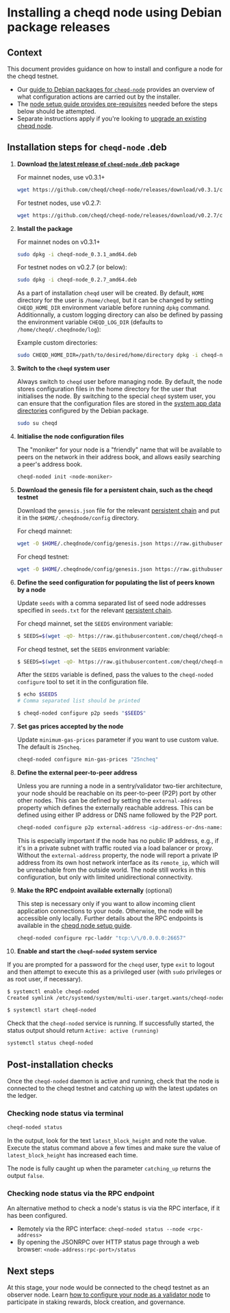 # Installing a cheqd node using Debian package releases

## Context

This document provides guidance on how to install and configure a node for the cheqd testnet.

* Our [guide to Debian packages for `cheqd-node`](readme.md) provides an overview of what configuration actions are carried out by the installer.
* The [node setup guide provides pre-requisites](../readme.md) needed before the steps below should be attempted.
* Separate instructions apply if you're looking to [upgrade an existing cheqd node](deb-package-upgrade.md).

## Installation steps for `cheqd-node` .deb

1. **Download** [**the latest release of `cheqd-node` .deb**](https://github.com/cheqd/cheqd-node/releases/latest) **package**
   
   For mainnet nodes, use v0.3.1+

   ```bash
   wget https://github.com/cheqd/cheqd-node/releases/download/v0.3.1/cheqd-node_0.3.1_amd64.deb
   ```

   For testnet nodes, use v0.2.7:

   ```bash
   wget https://github.com/cheqd/cheqd-node/releases/download/v0.2.7/cheqd-node_0.2.7_amd64.deb
   ```

2. **Install the package**

   For mainnet nodes on v0.3.1+

   ```bash
   sudo dpkg -i cheqd-node_0.3.1_amd64.deb
   ```

   For testnet nodes on v0.2.7 (or below):

   ```bash
   sudo dpkg -i cheqd-node_0.2.7_amd64.deb
   ```

   As a part of installation `cheqd` user will be created. By default, `HOME` directory for the user is `/home/cheqd`, but it can be changed by setting `CHEQD_HOME_DIR` environment variable before running `dpkg` command. Additionnally, a custom logging directory can also be defined by passing the environment variable `CHEQD_LOG_DIR` (defaults to `/home/cheqd/.cheqdnode/log`):
   
   Example custom directories:

   ```bash
   sudo CHEQD_HOME_DIR=/path/to/desired/home/directory dpkg -i cheqd-node_0.3.1_amd64.deb
   ```

3. **Switch to the `cheqd` system user**

   Always switch to `cheqd` user before managing node. By default, the node stores configuration files in the home directory for the user that initialises the node. By switching to the special `cheqd` system user, you can ensure that the configuration files are stored in the [system app data directories](readme.md) configured by the Debian package.

   ```bash
   sudo su cheqd
   ```

4. **Initialise the node configuration files**

   The "moniker" for your node is a "friendly" name that will be available to peers on the network in their address book, and allows easily searching a peer's address book.

   ```bash
   cheqd-noded init <node-moniker>
   ```

5. **Download the genesis file for a persistent chain, such as the cheqd testnet**

   Download the `genesis.json` file for the relevant [persistent chain](https://github.com/cheqd/cheqd-node/tree/main/persistent_chains/) and put it in the `$HOME/.cheqdnode/config` directory.

   For cheqd mainnet:

   ```bash
   wget -O $HOME/.cheqdnode/config/genesis.json https://raw.githubusercontent.com/cheqd/cheqd-node/main/persistent_chains/mainnet/genesis.json
   ```

   For cheqd testnet:

   ```bash
   wget -O $HOME/.cheqdnode/config/genesis.json https://raw.githubusercontent.com/cheqd/cheqd-node/main/persistent_chains/testnet/genesis.json
   ```

6. **Define the seed configuration for populating the list of peers known by a node**

   Update `seeds` with a comma separated list of seed node addresses specified in `seeds.txt` for the relevant [persistent chain](https://github.com/cheqd/cheqd-node/tree/main/persistent_chains/).

   For cheqd mainnet, set the `SEEDS` environment variable:

   ```bash
   $ SEEDS=$(wget -qO- https://raw.githubusercontent.com/cheqd/cheqd-node/main/persistent_chains/mainnet/seeds.txt)
   ```

   For cheqd testnet, set the `SEEDS` environment variable:

   ```bash
   $ SEEDS=$(wget -qO- https://raw.githubusercontent.com/cheqd/cheqd-node/main/persistent_chains/testnet/seeds.txt)
   ```

   After the `SEEDS` variable is defined, pass the values to the `cheqd-noded configure` tool to set it in the configuration file.

   ```bash
   $ echo $SEEDS
   # Comma separated list should be printed
   
   $ cheqd-noded configure p2p seeds "$SEEDS"
   ```

7. **Set gas prices accepted by the node**

   Update `minimum-gas-prices` parameter if you want to use custom value. The default is `25ncheq`.

   ```bash
   cheqd-noded configure min-gas-prices "25ncheq"
   ```

8. **Define the external peer-to-peer address**
   
   Unless you are running a node in a sentry/validator two-tier architecture, your node should be reachable on its peer-to-peer (P2P) port by other other nodes. This can be defined by setting the `external-address` property which defines the externally reachable address. This can be defined using either IP address or DNS name followed by the P2P port.
   
   ```bash
   cheqd-noded configure p2p external-address <ip-address-or-dns-name:p2p-port>
   ```
   
   This is especially important if the node has no public IP address, e.g., if it's in a private subnet with traffic routed via a load balancer or proxy. Without the `external-address` property, the node will report a private IP address from its own host network interface as its `remote_ip`, which will be unreachable from the outside world. The node still works in this configuration, but only with limited unidirectional connectivity.

9. **Make the RPC endpoint available externally** \(optional\)

   This step is necessary only if you want to allow incoming client application connections to your node. Otherwise, the node will be accessible only locally. Further details about the RPC endpoints is available in the [cheqd node setup guide](../readme.md).

   ```bash
   cheqd-noded configure rpc-laddr "tcp:\/\/0.0.0.0:26657"
   ```

11. **Enable and start the `cheqd-noded` system service**

   If you are prompted for a password for the `cheqd` user, type `exit` to logout and then attempt to execute this as a privileged user \(with `sudo` privileges or as root user, if necessary\).

   ```bash
   $ systemctl enable cheqd-noded
   Created symlink /etc/systemd/system/multi-user.target.wants/cheqd-noded.service → /lib/systemd/system/cheqd-noded.service.

   $ systemctl start cheqd-noded
   ```

   Check that the `cheqd-noded` service is running. If successfully started, the status output should return `Active: active (running)`

   ```bash
   systemctl status cheqd-noded
   ```

## Post-installation checks

Once the `cheqd-noded` daemon is active and running, check that the node is connected to the cheqd testnet and catching up with the latest updates on the ledger.

### Checking node status via terminal

```bash
cheqd-noded status
```

In the output, look for the text `latest_block_height` and note the value. Execute the status command above a few times and make sure the value of `latest_block_height` has increased each time.

The node is fully caught up when the parameter `catching_up` returns the output `false`.

### Checking node status via the RPC endpoint

An alternative method to check a node's status is via the RPC interface, if it has been configured.

* Remotely via the RPC interface: `cheqd-noded status --node <rpc-address>`
* By opening the JSONRPC over HTTP status page through a web browser: `<node-address:rpc-port>/status`

## Next steps

At this stage, your node would be connected to the cheqd testnet as an observer node. Learn [how to configure your node as a validator node](../configure-new-validator.md) to participate in staking rewards, block creation, and governance.

